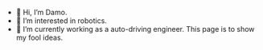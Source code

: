 - 👋 Hi, I’m Damo.
- 👀 I’m interested in robotics.
- 🌱 I’m currently working as a auto-driving engineer. This page is to show my fool ideas.


<!---
Zoid1182/Zoid1182 is a ✨ special ✨ repository because its `README.md` (this file) appears on your GitHub profile.
You can click the Preview link to take a look at your changes.
--->
